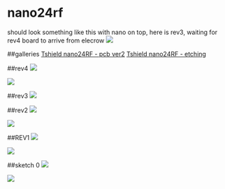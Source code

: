 # nano24rf

should look something like this with nano on top, here is rev3, waiting for rev4 board to arrive from elecrow
![](http://i.imgur.com/fRQA5Nw.png)

##galleries
[Tshield nano24RF - pcb ver2](https://goo.gl/photos/zeQ4RWo6FQgi1pi57)
[Tshield nano24RF - etching](https://goo.gl/photos/ZEXhPJtmmUaZaXrM9)

##rev4
![](http://i.imgur.com/bc8OjXh.png)

![](http://i.imgur.com/1EUWABU.png)

##rev3
![](http://i.imgur.com/p82YC9m.png)

##rev2
![](http://i.imgur.com/GyVIBJJ.png)

![](http://i.imgur.com/lyN4Tt3.png)

##REV1
![](http://i.imgur.com/upO2ki3.png)

![](http://i.imgur.com/GFNjhy8.png)

##sketch 0
![](http://i.imgur.com/w9HriBC.png)

![](http://i.imgur.com/xwWzIG7.png)


